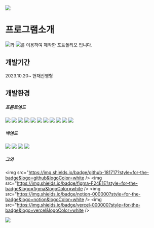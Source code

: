 <img src="https://capsule-render.vercel.app/api?type=waving&color=F3962F&height=150&section=header&text=최유리의%포트%폴리오입니다.&fontSize=40&fontColor=ffffff" />

# 프로그램소개
  <img src="https://img.shields.io/badge/React-61DAFB?style=flat-square&logo=React&logoColor=white"/>와 <img src="https://img.shields.io/badge/styled--components-DB7093?style=for-the-badge&logo=styled-components&logoColor=white" />를 이용하여 제작한 포트폴리오 입니다.

## 개발기간
2023.10.20~ 현재진행형
## 개발환경


##### 프론트엔드
<img src="https://img.shields.io/badge/HTML5-E34F26?style=for-the-badge&logo=html5&logoColor=white"/> <img src="https://img.shields.io/badge/CSS-1572B6?&style=for-the-badge&logo=css3&logoColor=white"/> 
<img src="https://img.shields.io/badge/JavaScript-F7DF1E?style=for-the-badge&logo=JavaScript&logoColor=000"/> <img src="https://img.shields.io/badge/Sass-CC6699?style=for-the-badge&logo=sass&logoColor=white"/>
<img src="https://img.shields.io/badge/Tailwind_CSS-06B6D4?style=for-the-badge&logo=tailwind-css&logoColor=white" /> <img src="https://img.shields.io/badge/styled--components-DB7093?style=for-the-badge&logo=styled-components&logoColor=white" /> 
<img src="https://img.shields.io/badge/React-61DAFB?style=flat-square&logo=React&logoColor=white"/> <img src="https://img.shields.io/badge/TypeScript-3178C6?style=for-the-badge&logo=typescript&logoColor=white" />
<img src="https://img.shields.io/badge/React_Router-CA4245?style=for-the-badge&logo=react-router&logoColor=white" /> <img src="https://img.shields.io/badge/Redux-764ABC?style=for-the-badge&logo=redux&logoColor=white" /> 
<img src="https://img.shields.io/badge/Next.js-000?logo=nextdotjs&logoColor=fff&style=for-the-badge" /> 
##### 백엔드
<img src="https://img.shields.io/badge/Node.js-339933?style=for-the-badge&logo=node.js&logoColor=white" /> <img src="https://img.shields.io/badge/MySQL-4479A1?style=for-the-badge&logo=mysql&logoColor=white" /> 
<img src="https://img.shields.io/badge/MongoDB-47A248?style=for-the-badge&logo=mongodb&logoColor=white" /> <img src="https://img.shields.io/badge/Firebase-FFCA28?style=for-the-badge&logo=Firebase&logoColor=white" />
##### 그외
<img src="https://img.shields.io/badge/github-181717?style=for-the-badge&logo=github&logoColor=white />
<img src="https://img.shields.io/badge/figma-F24E1E?style=for-the-badge&logo=figma&logoColor=white />
<img src="https://img.shields.io/badge/notion-000000?style=for-the-badge&logo=notion&logoColor=white />
<img src="https://img.shields.io/badge/vercel-000000?style=for-the-badge&logo=vercel&logoColor=white />



<img src="https://capsule-render.vercel.app/api?type=waving&color=F3962F&section=footer" />


